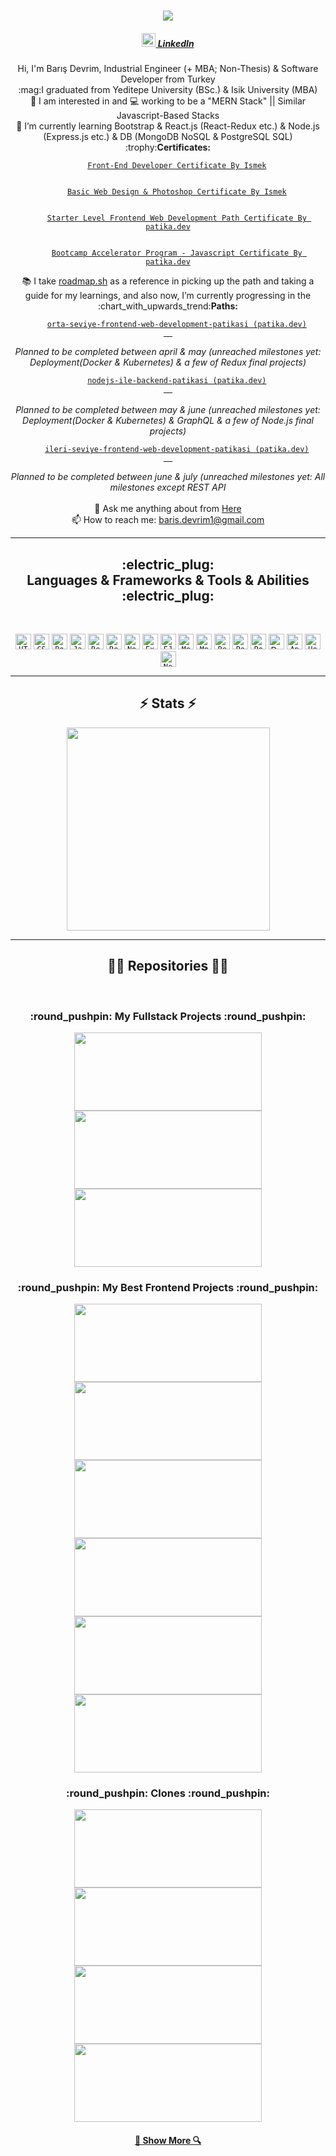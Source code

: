   <h1 align="center">
    <a href="https://git.io/typing-svg">
      <img
        src="https://readme-typing-svg.herokuapp.com/?lines=Hi,+There!;This+is+Barış+Devrim....;Nice+to+meet+you!&center=true&size=30">
    </a>
  </h1>

  <h5 align="center">
    <a href="https://www.linkedin.com/in/baris-devrim/" title="LinkedIn Profile"><img width="22"
        src="https://github.com/BarisGc/Images/blob/main/svg/linkedin-svgrepo-com.svg"> LinkedIn </a>
    <!--       <a href="https://www.hackerrank.com/BarisGc" title="HackerRank Profile"><img width="22" src="https://github.com/BarisGc/Images/blob/main/png/240px-HackerRank_Icon-1000px.png"> HackerRank </a> -->
  </h5>
  <p align="center">
    Hi, I'm Barış Devrim, Industrial Engineer (+ MBA; Non-Thesis) & Software Developer from Turkey
    <br>
    :mag:I graduated from Yeditepe University (BSc.) & Isik University (MBA)
    <br>
    👀 I am interested in and 💻 working to be a "MERN Stack" || Similar Javascript-Based Stacks
    <br>
    🌱 I’m currently learning Bootstrap & React.js (React-Redux etc.) & Node.js (Express.js etc.) & DB (MongoDB NoSQL &
    PostgreSQL SQL)
    <br>
    :trophy:<b>Certificates:</b>
    <br>
    <code>
    <a href="https://drive.google.com/file/d/1sLa90Eutc0b_Tfr9gXc44E9xNvseI3xO/view?usp=sharing" title="Front-End Developer Certificate By Ismek">Front-End Developer Certificate By Ismek</a>
    </code>
    <br>
    <code>
    <a href="https://drive.google.com/file/d/17mny1ttUJfbhjmq2ZAcyT0LwSVX9ryGE/view?usp=sharing" title="Basic Web Design & Photoshop Certificate By Ismek">Basic Web Design & Photoshop Certificate By Ismek</a>
    </code>
    <br>
    <code>
    <a href="https://app.patika.dev/certificates/fxLH9mb" title="Starter Level Frontend Web Development Path Certificate By patika.dev">Starter Level Frontend Web Development Path Certificate By patika.dev</a>
    </code>
    <br>
    <code>
    <a href="https://app.patika.dev/certificates/fxLmc8P" title="Bootcamp Accelerator Program - Javascript Certificate By patika.dev">Bootcamp Accelerator Program - Javascript Certificate By patika.dev</a>
  </code>
    <br>
    📚 I take <a href="https://roadmap.sh/" title="roadmap.sh">roadmap.sh</a> </code>as a reference in picking up the
    path and taking a guide for my learnings, and also now, I’m currently progressing in the
    <br>
    :chart_with_upwards_trend:<b>Paths:</b>
    <br>
    <code>
    <a href="https://app.patika.dev/paths/orta-seviye-frontend-web-development-patikasi" title="orta-seviye-frontend-web-development-patikasi">orta-seviye-frontend-web-development-patikasi (patika.dev)
  </a>
  </code>
    <br>
    <i>Planned to be completed between april & may (unreached milestones yet: Deployment(Docker & Kubernetes) & a few of
      Redux final projects)</i>
    <br>
    <code>
    <a href="https://app.patika.dev/paths/nodejs-ile-backend-patikasi" title="nodejs-ile-backend-patikasi">nodejs-ile-backend-patikasi (patika.dev)
  </a>
</code>
    <br>
    <i>Planned to be completed between may & june (unreached milestones yet: Deployment(Docker & Kubernetes) & GraphQL &
      a few of Node.js final projects)</i>
    <br>
    <code>
    <a href="https://app.patika.dev/paths/ileri-seviye-frontend-web-development-patikasi-" title="ileri-seviye-frontend-web-development-patikasi">ileri-seviye-frontend-web-development-patikasi (patika.dev)
  </a>
  </code>
    <br>
    <i>Planned to be completed between june & july (unreached milestones yet: All milestones except REST API</i>
    <br>
    <!--     <b>Single Courses: this section may be added in the future...</b> -->
    <br>
    💬 Ask me anything about from <a href="https://github.com/BarisGc/BarisGc/issues" title="Issues">Here</a>
    <br>
    📫 How to reach me: <a href="mailto: baris.devrim1@gmail.com">baris.devrim1@gmail.com</a>
  </p>

  <hr>
  <h2 align="center">
    <center>:electric_plug:</center> Languages & Frameworks & Tools & Abilities :electric_plug:
  </h2>
  <br>
  <p align="center">
    <code><img title="HTML" height="25" src="https://github.com/BarisGc/Images/blob/main/svg/html-1.svg"></code>
    <code><img title="CSS" height="25" src="https://github.com/BarisGc/Images/blob/main/svg/css-3.svg"></code>
    <code><img title="Bootstrap" height="25" src="https://github.com/BarisGc/Images/blob/main/svg/bootstrap-5-1.svg"></code>
    <code><img title="Javascript" height="25" src="https://github.com/BarisGc/Images/blob/main/svg/logo-javascript.svg"></code>
    <code><img title="React" height="25" src="https://github.com/BarisGc/Images/blob/main/svg/react-1.svg"></code>
    <code><img title="Redux" height="25" src="https://github.com/BarisGc/Images/blob/main/svg/redux.svg"></code>
    <code><img title="Node.js" height="25" src="https://github.com/BarisGc/Images/blob/main/svg/nodejs-1.svg"></code>
    <code><img title="Express.js" height="25" src="https://github.com/BarisGc/Images/blob/main/svg/express-109.svg"></code>
    <code><img title="EJS" height="25" src="https://github.com/BarisGc/Images/blob/main/png/ejs.png"></code>
    <code><img title="MongoDB" height="25" src="https://github.com/BarisGc/Images/blob/main/svg/mongodb-icon-1.svg"></code>
    <code><img title="Mongoose" height="25" src="https://github.com/BarisGc/Images/blob/main/jpeg/mongoose.jpeg"></code>
    <code><img title="Redis" height="25" src="https://github.com/BarisGc/Images/blob/main/svg/redis.svg"></code>
    <code><img title="PostgreSQL" height="25" src="https://github.com/BarisGc/Images/blob/main/svg/postgresql.svg"></code>
    <code><img title="Postman" height="25" src="https://github.com/BarisGc/Images/blob/main/svg/postman.svg"></code>
    <img title="Docker" height="25" src="https://github.com/BarisGc/Images/blob/main/svg/docker.svg">
    <code><img title="Apollo GrapQL" height="25" src="https://github.com/BarisGc/Images/blob/main/svg/apollo-graphql-1.svg"></code>
    <code><img title="Heroku" height="25" src="https://github.com/BarisGc/Images/blob/main/svg/heroku-4.svg"></code>
    <code><img title="Netlify" height="25" src="https://github.com/BarisGc/Images/blob/main/svg/netlify.svg"></code>
  </p>
  <hr>

  <h2 align="center">⚡ Stats ⚡</h2>
  <p align=center>
  <div align=center>
    <a href="https://github.com/anuraghazra/github-readme-stats">
      <img width=325 align="center"
        src="https://github-readme-stats.vercel.app/api/top-langs/?username=barisgc&hide=c%23,powershell,Mathematica,Ruby,Objective-C,Objective-C%2b%2b,Cuda,Shell,scss&title_color=61dafb&text_color=ffffff&icon_color=61dafb&bg_color=20232a&langs_count=8&layout=compact&border_color=61dafb&hide_border=true" />
    </a>
  </div>
  </p>

  <hr>

  <h2 align="center">👨‍💻 Repositories 👨‍💻</h2>
  <br>
  <div align="center">
    <h3 align="center">:round_pushpin: My Fullstack Projects :round_pushpin:</h3>
    <a href="https://github.com/BarisGc/SmartEdu-Education-Portal"
      title="https://github.com/BarisGc/SmartEdu-Education-Portal"><img width="300" height="125"
        src="https://github-readme-stats.vercel.app/api/pin/?username=barisgc&repo=SmartEdu-Education-Portal&theme=react&border_color=61dafb&border_radius=10">
  </a>
  <a href="https://github.com/BarisGc/xCompany1-Internship-Coding-Task" title="xCompany1-Internship-Coding-Task"><img
        width="300" height="125"
        src="https://github-readme-stats.vercel.app/api/pin/?username=barisgc&repo=xCompany1-Internship-Coding-Task&theme=react&border_color=61dafb&border_radius=10">
  </a>
    <a href="https://github.com/BarisGc/todo-app-react-redux-express" title="todo-app-react-redux-express"><img
        width="300" height="125"
        src="https://github-readme-stats.vercel.app/api/pin/?username=barisgc&repo=todo-app-react-redux-express&theme=react&border_color=61dafb&border_radius=10">
  </a>
  </div>
  <h3 align="center">:round_pushpin: My Best Frontend Projects :round_pushpin:</h3>
  <div align="center">
    <a href="https://github.com/BarisGc/notes-app" title="Notes-App"><img width="300" height="125"
        src="https://github-readme-stats.vercel.app/api/pin/?username=barisgc&repo=notes-app&theme=react&border_color=61dafb&border_radius=10"></a>
    <a href="https://github.com/BarisGc/spend-money-app" title="Spend-Money-App"><img width="300" height="125"
        src="https://github-readme-stats.vercel.app/api/pin/?username=barisgc&repo=spend-money-app&theme=react&border_color=61dafb&border_radius=10"></a>
    <a href="https://github.com/BarisGc/cat-api-app" title="Cat-Api-App"><img width="300" height="125"
        src="https://github-readme-stats.vercel.app/api/pin/?username=barisgc&repo=cat-api-app&theme=react&border_color=61dafb&border_radius=10"></a>
  </div>
  <div align="center">
    <a href="https://github.com/BarisGc/memory-game" title="Memory-Game"><img width="300" height="125"
        src="https://github-readme-stats.vercel.app/api/pin/?username=barisgc&repo=memory-game&theme=react&border_color=61dafb&border_radius=10"></a>
    <a href="https://github.com/BarisGc/TodoList_VanillaJS" title="TodoList_VanillaJS"><img width="300" height="125"
        src="https://github-readme-stats.vercel.app/api/pin/?username=barisgc&repo=TodoList_VanillaJS&theme=react&border_color=61dafb&border_radius=10"></a>
    <a href="https://github.com/BarisGc/text-generator-app" title="Text-Generator-App"><img width="300" height="125"
        src="https://github-readme-stats.vercel.app/api/pin/?username=barisgc&repo=text-generator-app&theme=react&border_color=61dafb&border_radius=10"></a>
  </div>
  <div align="center">
    <h3 align="center">:round_pushpin: Clones :round_pushpin:</h3>
    <a href="https://github.com/BarisGc/Bootstrap_Medium_Clone" title="Index Page Of medium.com(Mobile Responsive)"><img
        width="300" height="125"
        src="https://github-readme-stats.vercel.app/api/pin/?username=barisgc&repo=Bootstrap_Medium_Clone&theme=react&border_color=61dafb&border_radius=10"></a>
    <a href="https://github.com/BarisGc/Bootstrap_Linkedin_Clone" title="Linkedin Homepage"><img width="300"
        height="125"
        src="https://github-readme-stats.vercel.app/api/pin/?username=barisgc&repo=Bootstrap_Linkedin_Clone&theme=react&border_color=61dafb&border_radius=10"></a>
    <a href="https://github.com/BarisGc/Bootstrap_Instagram_Clone" title="Instagram Homepage"><img width="300"
        height="125"
        src="https://github-readme-stats.vercel.app/api/pin/?username=barisgc&repo=Bootstrap_Instagram_Clone&theme=react&border_color=61dafb&border_radius=10"></a>
    <a href="https://github.com/BarisGc/Ismek_Clone"
      title="A Page Which Belongs To Old Enstitü Istanbul Ismek Website"><img width="300" height="125"
        src="https://github-readme-stats.vercel.app/api/pin/?username=barisgc&repo=Ismek_Clone&theme=react&border_color=61dafb&border_radius=10"></a>
  </div>
  </div>
  <h4 align="center">
    <a href="https://github.com/BarisGc?tab=repositories" title="Show Repositories">🔎 Show More 🔍</a>
  </h4>

  <!--

  Here are some ideas to get you started:

  - 🔭 I’m currently working on ...
  - 🌱 I’m currently learning ...
  - 👯 I’m looking to collaborate on ...
  - 🤔 I’m looking for help with ...
  - 💬 Ask me about ...
  - 📫 How to reach me: ...
  - 😄 Pronouns: ...
  - ⚡ Fun fact: ...


  Notes: If you want use this readme, firstly star it please. If you can't align your repositories like this, please change your repository desription to shorter than now. Maybe 4 or 5 word will be good.

  ![Metrics](https://metrics.lecoq.io/ramazansancar?template=classic&base.header=0&base.activity=0&base.community=0&base.repositories=0&base.metadata=0&achievements=1&achievements.threshold=C&achievements.secrets=true&achievements.limit=0&config.timezone=Europe%2FIstanbul)

  -->
